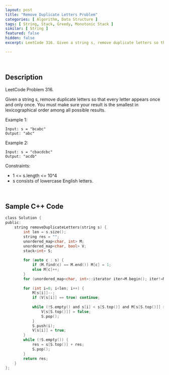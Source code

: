 ```yaml
---
layout: post
title: "Remove Duplicate Letters Problem"
categories: [ Algorithm, Data Structure ]
tags: [ String, Stack, Greedy, Monotonic Stack ]
similar: [ String ]
featured: false
hidden: false
excerpt: LeetCode 316. Given a string s, remove duplicate letters so that every letter appears once and only once. You must make sure your result is the smallest in lexicographical order among all possible results.

---
```


<br />

## Description

LeetCode Problem 316.

Given a string s, remove duplicate letters so that every letter appears once and only once. You must make sure your result is the smallest in lexicographical order among all possible results.

Example 1:
```
Input: s = "bcabc"
Output: "abc"
```

Example 2:
```
Input: s = "cbacdcbc"
Output: "acdb"
```

Constraints:
* 1 <= s.length <= 10^4
* s consists of lowercase English letters.

<br />

## Sample C++ Code


```c
class Solution {
public:
    string removeDuplicateLetters(string s) {
        int len = s.size();
        string res = "";
        unordered_map<char, int> M;
        unordered_map<char, bool> V;
        stack<int> S;
        
        for (auto c : s) {
            if (M.find(c) == M.end()) M[c] = 1;
            else M[c]++; 
        }
        for (unordered_map<char, int>::iterator iter=M.begin(); iter!=M.end(); iter++) V[iter->first] = false;
        
        for (int i=0; i<len; i++) {
            M[s[i]]--;
            if (V[s[i]] == true) continue;
            
            while (!S.empty() and s[i] < s[S.top()] and M[s[S.top()]] > 0) {
                V[s[S.top()]] = false;
                S.pop();
            }
            S.push(i);
            V[s[i]] = true;
        }
        while (!S.empty()) {
            res = s[S.top()] + res;
            S.pop();
        }
        return res;
    }
};
```


